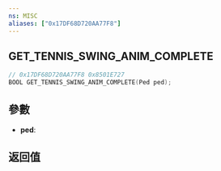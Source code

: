 ```yaml
---
ns: MISC
aliases: ["0x17DF68D720AA77F8"]
---
```

## GET_TENNIS_SWING_ANIM_COMPLETE

```c
// 0x17DF68D720AA77F8 0x8501E727
BOOL GET_TENNIS_SWING_ANIM_COMPLETE(Ped ped);
```


## 參數
* **ped**: 

## 返回值
